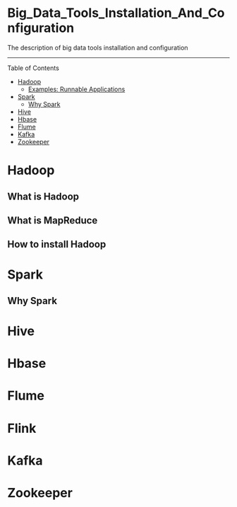 # Big_Data_Tools_Installation_And_Configuration
The description of big data tools installation and configuration


---
Table of Contents

* [Hadoop](#Hadoop)
    * [Examples: Runnable Applications](#examples-apps)
* [Spark](#Spark)
    * [Why Spark](#Why-Spark)
* [Hive](#Hive)
* [Hbase](#Hbase)
* [Flume](#Flume)
* [Kafka](#Kafka)
* [Zookeeper](#Zookeeper)


# Hadoop
## What is Hadoop
## What is MapReduce
## How to install Hadoop

# Spark

## Why Spark

# Hive

# Hbase

# Flume

# Flink

# Kafka

# Zookeeper
